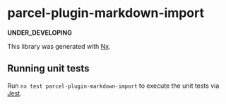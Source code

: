 # parcel-plugin-markdown-import

**UNDER_DEVELOPING**

This library was generated with [Nx](https://nx.dev).

## Running unit tests

Run `nx test parcel-plugin-markdown-import` to execute the unit tests via [Jest](https://jestjs.io).
